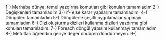1-) Merhaba dünya, temel yazdırma komutları gibi konuları tamamladım
2-) Değişkenleri tamamladım
3-) if- else karar yapılarını tamamladım.
4-) Döngüleri tamamladım
5-) Döngülerle çeşitli uygulamalar yapmayı tamamladım
6-) Dizi oluşturma dizileri kullanma dizileri yazdırma gibi konuları tamamladım.
7-) Foreach döngül yapısını kullanmayı tamamladım
8-) Metotları öğrendim geriye değer öndüren döndürmeyen.
9-)
